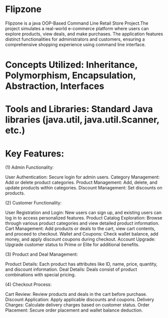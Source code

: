 # Flipzone

Flipzone is a java OOP-Based Command Line Retail Store Project.The project simulates a real-world e-commerce platform where users can explore products, view deals, and make purchases. The application features distinct functionalities for administrators and customers, ensuring a comprehensive shopping experience using command line interface.

# Concepts Utilized: Inheritance, Polymorphism, Encapsulation, Abstraction, Interfaces
# Tools and Libraries: Standard Java libraries (java.util, java.util.Scanner, etc.)

# Key Features:

 (1) Admin Functionality:

  User Authentication: Secure login for admin users.
  Category Management: Add or delete product categories.
  Product Management: Add, delete, and update products within categories.
  Discount Management: Set discounts on products.

 (2) Customer Functionality:

  User Registration and Login: New users can sign up, and existing users can log in to access personalized features.
  Product Catalog Exploration: Browse through various product categories and view detailed product information.
  Cart Management: Add products or deals to the cart, view cart contents, and proceed to checkout.
  Wallet and Coupons: Check wallet balance, add money, and apply discount coupons during checkout.
  Account Upgrade: Upgrade customer status to Prime or Elite for additional benefits.
  
 (3) Product and Deal Management:

  Product Details: Each product has attributes like ID, name, price, quantity, and discount information.
  Deal Details: Deals consist of product combinations with special pricing.

 (4) Checkout Process:

  Cart Review: Review products and deals in the cart before purchase.
  Discount Application: Apply applicable discounts and coupons.
  Delivery Charges: Calculate delivery charges based on customer status.
  Order Placement: Secure order placement and wallet balance deduction.
  

